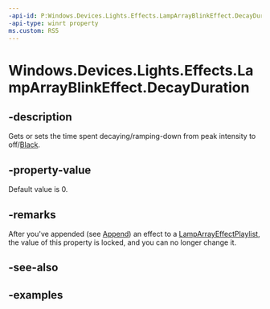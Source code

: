```yaml
---
-api-id: P:Windows.Devices.Lights.Effects.LampArrayBlinkEffect.DecayDuration
-api-type: winrt property
ms.custom: RS5
---
```


<!-- Property syntax.
public TimeSpan DecayDuration { get;  set; }
-->

# Windows.Devices.Lights.Effects.LampArrayBlinkEffect.DecayDuration

## -description
Gets or sets the time spent decaying/ramping-down from peak intensity to off/[Black](../windows.ui/colors_black.md).

## -property-value
Default value is 0.

## -remarks
After you've appended (see [Append](lamparrayeffectplaylist_append_292269384.md)) an effect to a [LampArrayEffectPlaylist](lamparrayeffectplaylist.md), the value of this property is locked, and you can no longer change it.

## -see-also

## -examples

